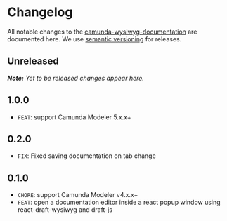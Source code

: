 # Changelog

All notable changes to the [camunda-wysiwyg-documentation](https://github.com/sharedchains/camunda-wysiwyg-documentation) are documented here. We use [semantic versioning](http://semver.org/) for releases.

## Unreleased

___Note:__ Yet to be released changes appear here._

## 1.0.0
* `FEAT`: support Camunda Modeler 5.x.x+

## 0.2.0

* `FIX`: Fixed saving documentation on tab change

## 0.1.0

* `CHORE`: support Camunda Modeler v4.x.x+
* `FEAT`: open a documentation editor inside a react popup window using react-draft-wysiwyg and draft-js

